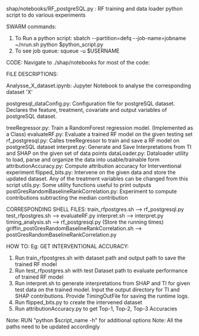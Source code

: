 shap/notebooks/RF_postgreSQL.py : RF training and data loader python script to do various experiments

SWARM commands:
1. To Run a python script: sbatch --partition=defq --job-name=jobname ~/nrun.sh python $python_script.py
2. To see job queue: squeue -u $USERNAME


CODE:
Navigate to ./shap/notebooks for most of the code:

FILE DESCRIPTIONS:

Analysse_X_dataset.ipynb: Jupyter Notebook to analyse the corresponding dataset 'X'

postgresql_dataConfig.py: Configuration file for postgreSQL dataset. Declares the feature, treatment, covariate and output variables of postgreSQL dataset.

treeRegressor.py: Train a RandomForest regression model. (Implemented as a Class)
evaluateRF.py: Evaluate a trained RF model on the given testing set
rf_postgresql.py: Calles treeRegressor to train and save a RF model on postgreSQL dataset
interpret.py: Generate and Save Interpretations from TI and SHAP on the given set of data points
dataLoader.py: Dataloader utility to load, parse and organize the data into usable/trainable form
attributionAccuracy.py: Compute attribution accuracy for Interventional experiment
flipped_bits.py: Intervene on the given data and store the updated dataset. Any of the treatment variables can be changed from this script
utils.py: Some utility functions useful to print outputs
postGresRandomBaselineRankCorrelation.py: Experiment to compute contributions subtracting the median contribution

CORRESPONDING SHELL FILES:
train_rfpostgres.sh --> rf_postgresql.py
test_rfpostgres.sh --> evaluateRF.py
interpret.sh --> interpret.py
timing_analysis.sh --> rf_postgresql.py (Store the running times)
griffin_postGresRandomBaselineRankCorrelation.sh --> postGresRandomBaselineRankCorrelation.py

HOW TO:
Eg: GET INTERVENTIONAL ACCURACY:
1. Run train_rfpostgres.sh with dataset path and output path to save the trained RF model
2. Run test_rfpostgres.sh with test Dataset path to evaluate performance of trained RF model
3. Run interpret.sh to generate interpretations from SHAP and TI for given test data on the trained model. Input the output directory for TI and SHAP contributions. Provide TimingOutFile for saving the runtime logs.
4. Run flipped_bits.py to create the intervened dataset
5. Run attributionAccuracy.py to get Top-1, Top-2, Top-3 Accuracies

Note: RUN "python $script_name -h" for additional options
Note: All the paths need to be updated accordingly

